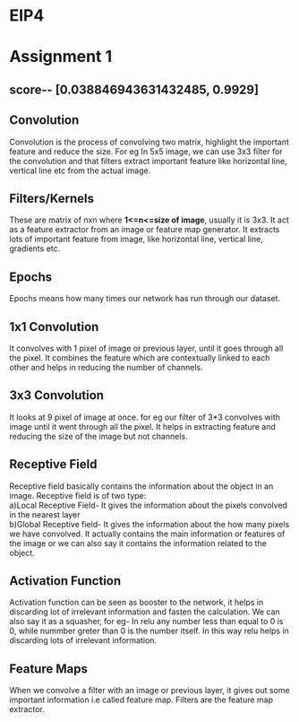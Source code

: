# EIP4


# Assignment 1

## score-- [0.038846943631432485, 0.9929]

## Convolution
Convolution is the process of convolving two matrix, highlight the important feature and reduce the size. For eg In 5x5 image, we can use 3x3 filter for the convolution
and that filters extract important feature like horizontal line, vertical line etc from the actual image.

## Filters/Kernels
These are matrix of nxn where <b>1<=n<=size of image</b>, usually it is 3x3. It act as a feature extractor from an image or feature map generator. It extracts lots of important feature from image, like horizontal line, vertical line, gradients etc.

## Epochs

Epochs means how many times our network has run through our dataset.

## 1x1 Convolution
It convolves with 1 pixel of image or previous layer, until it goes through all the pixel. It combines the feature which are contextually linked to each other and helps in reducing the number of channels.

## 3x3 Convolution
It looks at 9 pixel of image at once. for eg our filter of 3*3 convolves with image until it went through all the pixel. It helps in extracting feature and reducing the size of the image but not channels.

## Receptive Field
Receptive field basically contains the information about the object in an image.
Receptive field is of two type: <br>
a)Local Receptive Field- It gives the information about the pixels convolved in the nearest layer <br>
b)Global Receptive field- It gives the information about the how many pixels we have convolved. It actually contains the main information or features of the image or we can also say it contains the information related to the object.

## Activation Function

Activation function can be seen as booster to the network, it helps in discarding lot of irrelevant information and fasten the calculation. We can also say it as a squasher, for eg- In relu any number less than equal to 0 is 0, while nummber greter than 0 is the number itself. In this way relu helps in discarding lots of irrelevant information.

## Feature Maps

When we convolve a filter with an image or previous layer, it gives out some important information i.e called feature map. Filters are the feature map extractor.

